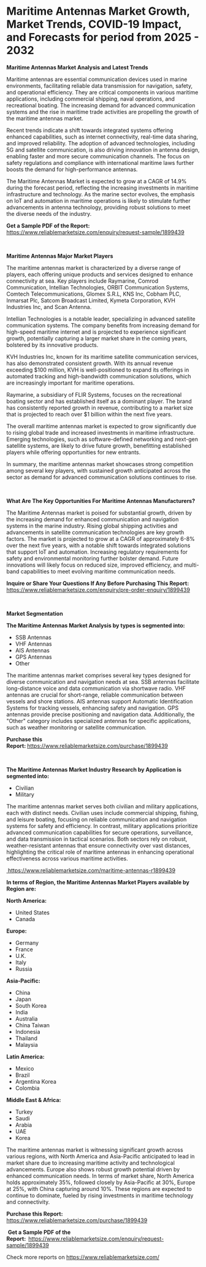 <p><h1>Maritime Antennas Market Growth, Market Trends, COVID-19 Impact, and Forecasts for period from 2025 - 2032</h1></p><p><strong>Maritime Antennas Market Analysis and Latest Trends</strong></p>
<p><p>Maritime antennas are essential communication devices used in marine environments, facilitating reliable data transmission for navigation, safety, and operational efficiency. They are critical components in various maritime applications, including commercial shipping, naval operations, and recreational boating. The increasing demand for advanced communication systems and the rise in maritime trade activities are propelling the growth of the maritime antennas market.</p><p>Recent trends indicate a shift towards integrated systems offering enhanced capabilities, such as internet connectivity, real-time data sharing, and improved reliability. The adoption of advanced technologies, including 5G and satellite communication, is also driving innovation in antenna design, enabling faster and more secure communication channels. The focus on safety regulations and compliance with international maritime laws further boosts the demand for high-performance antennas.</p><p>The Maritime Antennas Market is expected to grow at a CAGR of 14.9% during the forecast period, reflecting the increasing investments in maritime infrastructure and technology. As the marine sector evolves, the emphasis on IoT and automation in maritime operations is likely to stimulate further advancements in antenna technology, providing robust solutions to meet the diverse needs of the industry.</p></p>
<p><strong>Get a Sample PDF of the Report:&nbsp;</strong> <a href="https://www.reliablemarketsize.com/enquiry/request-sample/1899439?utm_campaign=2653&utm_medium=2&utm_source=Github&utm_content=ia&utm_term=22022025&utm_id=maritime-antennas">https://www.reliablemarketsize.com/enquiry/request-sample/1899439</a></p>
<p>&nbsp;</p>
<p><strong>Maritime Antennas Major Market Players</strong></p>
<p><p>The maritime antennas market is characterized by a diverse range of players, each offering unique products and services designed to enhance connectivity at sea. Key players include Raymarine, Comrod Communication, Intellian Technologies, ORBIT Communication Systems, Comtech Telecommunications, Glomex S.R.L, KNS Inc, Cobham PLC, Inmarsat Plc, Satcom Broadcast Limited, Kymeta Corporation, KVH Industries Inc, and Scan Antenna.</p><p>Intellian Technologies is a notable leader, specializing in advanced satellite communication systems. The company benefits from increasing demand for high-speed maritime internet and is projected to experience significant growth, potentially capturing a larger market share in the coming years, bolstered by its innovative products.</p><p>KVH Industries Inc, known for its maritime satellite communication services, has also demonstrated consistent growth. With its annual revenue exceeding $100 million, KVH is well-positioned to expand its offerings in automated tracking and high-bandwidth communication solutions, which are increasingly important for maritime operations.</p><p>Raymarine, a subsidiary of FLIR Systems, focuses on the recreational boating sector and has established itself as a dominant player. The brand has consistently reported growth in revenue, contributing to a market size that is projected to reach over $1 billion within the next five years. </p><p>The overall maritime antennas market is expected to grow significantly due to rising global trade and increased investments in maritime infrastructure. Emerging technologies, such as software-defined networking and next-gen satellite systems, are likely to drive future growth, benefitting established players while offering opportunities for new entrants.</p><p>In summary, the maritime antennas market showcases strong competition among several key players, with sustained growth anticipated across the sector as demand for advanced communication solutions continues to rise.</p></p>
<p>&nbsp;</p>
<p><strong>What Are The Key Opportunities For Maritime Antennas Manufacturers?</strong></p>
<p><p>The Maritime Antennas market is poised for substantial growth, driven by the increasing demand for enhanced communication and navigation systems in the marine industry. Rising global shipping activities and advancements in satellite communication technologies are key growth factors. The market is projected to grow at a CAGR of approximately 6-8% over the next five years, with a notable shift towards integrated solutions that support IoT and automation. Increasing regulatory requirements for safety and environmental monitoring further bolster demand. Future innovations will likely focus on reduced size, improved efficiency, and multi-band capabilities to meet evolving maritime communication needs.</p></p>
<p><strong>Inquire or Share Your Questions If Any Before Purchasing This Report:</strong> <a href="https://www.reliablemarketsize.com/enquiry/pre-order-enquiry/1899439?utm_campaign=2653&utm_medium=2&utm_source=Github&utm_content=ia&utm_term=22022025&utm_id=maritime-antennas">https://www.reliablemarketsize.com/enquiry/pre-order-enquiry/1899439</a></p>
<p>&nbsp;</p>
<p><strong>Market Segmentation</strong></p>
<p><strong>The Maritime Antennas Market Analysis by types is segmented into:</strong></p>
<p><ul><li>SSB Antennas</li><li>VHF Antennas</li><li>AIS Antennas</li><li>GPS Antennas</li><li>Other</li></ul></p>
<p><p>The maritime antennas market comprises several key types designed for diverse communication and navigation needs at sea. SSB antennas facilitate long-distance voice and data communication via shortwave radio. VHF antennas are crucial for short-range, reliable communication between vessels and shore stations. AIS antennas support Automatic Identification Systems for tracking vessels, enhancing safety and navigation. GPS antennas provide precise positioning and navigation data. Additionally, the "Other" category includes specialized antennas for specific applications, such as weather monitoring or satellite communication.</p></p>
<p><strong>Purchase this Report:&nbsp;</strong><a href="https://www.reliablemarketsize.com/purchase/1899439?utm_campaign=2653&utm_medium=2&utm_source=Github&utm_content=ia&utm_term=22022025&utm_id=maritime-antennas">https://www.reliablemarketsize.com/purchase/1899439</a></p>
<p>&nbsp;</p>
<p><strong>The Maritime Antennas Market Industry Research by Application is segmented into:</strong></p>
<p><ul><li>Civilian</li><li>Military</li></ul></p>
<p><p>The maritime antennas market serves both civilian and military applications, each with distinct needs. Civilian uses include commercial shipping, fishing, and leisure boating, focusing on reliable communication and navigation systems for safety and efficiency. In contrast, military applications prioritize advanced communication capabilities for secure operations, surveillance, and data transmission in tactical scenarios. Both sectors rely on robust, weather-resistant antennas that ensure connectivity over vast distances, highlighting the critical role of maritime antennas in enhancing operational effectiveness across various maritime activities.</p></p>
<p><a href="https://www.reliablemarketsize.com/maritime-antennas-r1899439?utm_campaign=2653&utm_medium=2&utm_source=Github&utm_content=ia&utm_term=22022025&utm_id=maritime-antennas">&nbsp;https://www.reliablemarketsize.com/maritime-antennas-r1899439</a></p>
<p><strong>In terms of Region, the Maritime Antennas Market Players available by Region are:</strong></p>
<p>
    <p> <strong> North America: </strong>
        <ul>
            <li>United States</li>
            <li>Canada</li>
        </ul>
        </p> 
    <p> <strong> Europe: </strong>
        <ul>
            <li>Germany</li>
            <li>France</li>
            <li>U.K.</li>
            <li>Italy</li>
            <li>Russia</li>
        </ul>
        </p> 
    <p> <strong> Asia-Pacific: </strong>
        <ul>
            <li>China</li>
            <li>Japan</li>
            <li>South Korea</li>
            <li>India</li>
            <li>Australia</li>
            <li>China Taiwan</li>
            <li>Indonesia</li>
            <li>Thailand</li>
            <li>Malaysia</li>
        </ul>
        </p> 
    <p> <strong> Latin America: </strong>
        <ul>
            <li>Mexico</li>
            <li>Brazil</li>
            <li>Argentina Korea</li>
            <li>Colombia</li>
        </ul>
        </p> 
    <p> <strong> Middle East & Africa: </strong>
        <ul>
            <li>Turkey</li>
            <li>Saudi</li>
            <li>Arabia</li>
            <li>UAE</li>
            <li>Korea</li>
        </ul>
    </p>
    </p>
<p><p>The maritime antennas market is witnessing significant growth across various regions, with North America and Asia-Pacific anticipated to lead in market share due to increasing maritime activity and technological advancements. Europe also shows robust growth potential driven by enhanced communication needs. In terms of market share, North America holds approximately 35%, followed closely by Asia-Pacific at 30%, Europe at 25%, with China capturing around 10%. These regions are expected to continue to dominate, fueled by rising investments in maritime technology and connectivity.</p></p>
<p><strong>Purchase this Report: </strong><a href="https://www.reliablemarketsize.com/purchase/1899439?utm_campaign=2653&utm_medium=2&utm_source=Github&utm_content=ia&utm_term=22022025&utm_id=maritime-antennas">https://www.reliablemarketsize.com/purchase/1899439</a></p>
<p>&nbsp;<strong>Get a Sample PDF of the Report:&nbsp;&nbsp;</strong><a href="https://www.reliablemarketsize.com/enquiry/request-sample/1899439?utm_campaign=2653&utm_medium=2&utm_source=Github&utm_content=ia&utm_term=22022025&utm_id=maritime-antennas">https://www.reliablemarketsize.com/enquiry/request-sample/1899439</a></p>
<p><strong></strong></p>
<p>Check more reports on <a href="https://www.reliablemarketsize.com/?utm_campaign=2653&utm_medium=2&utm_source=Github&utm_content=ia&utm_term=22022025&utm_id=maritime-antennas">https://www.reliablemarketsize.com/</a></p>